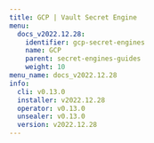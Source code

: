 ```yaml
---
title: GCP | Vault Secret Engine
menu:
  docs_v2022.12.28:
    identifier: gcp-secret-engines
    name: GCP
    parent: secret-engines-guides
    weight: 10
menu_name: docs_v2022.12.28
info:
  cli: v0.13.0
  installer: v2022.12.28
  operator: v0.13.0
  unsealer: v0.13.0
  version: v2022.12.28
---
```


